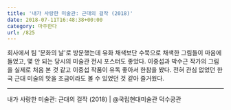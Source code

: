 ```yaml
---
title: '내가 사랑한 미술관: 근대의 걸작 (2018)'
date: 2018-07-11T16:48:38+00:00
category: 마주한다
url: /825
---
```


회사에서 팀 '문화의 날'로 방문했는데 유화 채색보단 수묵으로 채색한 그림들이 마음에 들었고, 몇 안 되는 당시의 미술관 전시 포스터도 좋았다. 이중섭과 박수근 작가의 그림을 실제로 처음 본 것 같고 이중섭 작품이 유독 좋아서 한참을 봤다. 전혀 관심 없었던 한국 근대 미술의 맛을 조금이라도 볼 수 있었던 것 같아 즐거웠다.

---

내가 사랑한 미술관: 근대의 걸작 (2018) | @국립현대미술관 덕수궁관
